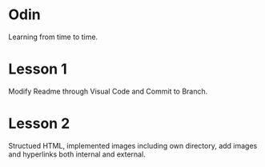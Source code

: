 # Odin
Learning from time to time.

# Lesson 1
Modify Readme through Visual Code and Commit to Branch.

# Lesson 2
Structued HTML, implemented images including own directory, add images and hyperlinks both internal and external.
